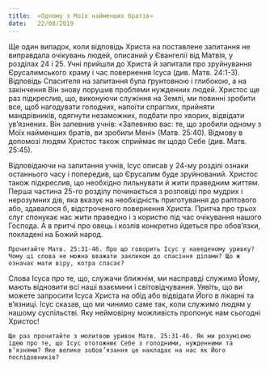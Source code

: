 ```yaml
---
title:  «Одному з Моїх найменших братів»
date:   22/08/2019
---
```


Ще один випадок, коли відповідь Христа на поставлене запитання не виправдала очікувань людей, описаний у Євангелії від Матвія, у розділах 24 і 25. Учні прийшли до Христа й запитали про зруйнування Єрусалимського храму і час повернення Ісуса (див. Матв. 24:1-3). Відповідь Спасителя на запитання була ґрунтовною і глибокою, а на закінчення Він знову порушив проблеми нужденних людей. Христос ще раз підкреслив, що, виконуючи служіння на Землі, ми повинні зробити все, щоб нагодувати голодних, напоїти спраглих, прийняти мандрівників, одягнути незаможних, подбати про хворих, відвідати ув’язнених. Він запевнив учнів: «Запевняю вас: те, що зробили одному з Моїх найменших братів, ви зробили Мені» (Матв. 25:40). Відмову в допомозі людям Христос також сприймає як щодо Себе (див. Матв. 25:45).

Відповідаючи на запитання учнів, Ісус описав у 24-му розділі ознаки останнього часу і попередив, що Єрусалим буде зруйнований. Христос також підкреслив, що необхідно пильнувати й жити праведним життям. Перша частина 25-го розділу починається з розповіді про мудрих і нерозумних дів, яка вказує на необхідність приготування до раптового або, здавалося б, відстроченого повернення Христа. Притча про трьох слуг спонукає нас жити праведно і з користю під час очікування нашого Господа. А в притчі про овець і козлів конкретно йдеться про обов’язки, покладені на Божий народ.

`Прочитайте Матв. 25:31-46. Про що говорить Ісус у наведеному уривку? Чому ці слова не можна вважати закликом до спасіння ділами? Що ж означає мати віру, котра спасає?`

Слова Ісуса про те, що, служачи ближнім, ми насправді служимо Йому, мають відновити всі наші взаємини і світовідчування. Уявіть, що ви можете запросити Ісуса Христа на обід або відвідати Його в лікарні та в’язниці. Ісус сказав, що ми чинимо саме так, коли служимо людям у нашому суспільстві. Яку неймовірну можливість пропонує нам сьогодні Христос!

`Ще раз прочитайте з молитвою уривок Матв. 25:31-46. Як ми розуміємо ідею про те, що Ісус ототожнює Себе з голодними, нужденними та в’язнями? Яке велике зобов’язання це накладає на нас як Його послідовників?`
